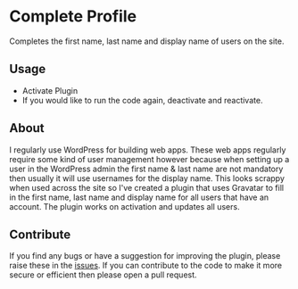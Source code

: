 Complete Profile
=====================

Completes the first name, last name and display name of users on the site.

## Usage

* Activate Plugin
* If you would like to run the code again, deactivate and reactivate.

## About

I regularly use WordPress for building web apps. These web apps regularly require some kind of user management however because when setting up a user in the WordPress admin the first name & last name are not mandatory then usually it will use usernames for the display name. This looks scrappy when used across the site so I've created a plugin that uses Gravatar to fill in the first name, last name and display name for all users that have an account. The plugin works on activation and updates all users.

## Contribute

If you find any bugs or have a suggestion for improving the plugin, please raise these in the [issues](https://github.com/stompweb/Post-Type-Description/issues). If you can contribute to the code to make it more secure or efficient then please open a pull request.
